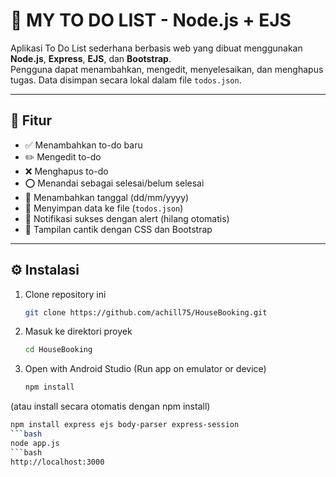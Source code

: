 # 📝 MY TO DO LIST - Node.js + EJS

Aplikasi To Do List sederhana berbasis web yang dibuat menggunakan **Node.js**, **Express**, **EJS**, dan **Bootstrap**.  
Pengguna dapat menambahkan, mengedit, menyelesaikan, dan menghapus tugas. Data disimpan secara lokal dalam file `todos.json`.

---

## 🚀 Fitur

- ✅ Menambahkan to-do baru
- ✏️ Mengedit to-do
- ❌ Menghapus to-do
- ⭕ Menandai sebagai selesai/belum selesai
- 📅 Menambahkan tanggal (dd/mm/yyyy)
- 💾 Menyimpan data ke file (`todos.json`)
- 💬 Notifikasi sukses dengan alert (hilang otomatis)
- 🎨 Tampilan cantik dengan CSS dan Bootstrap


---

## ⚙️ Instalasi

1. Clone repository ini  
   ```bash
   git clone https://github.com/achill75/HouseBooking.git
2. Masuk ke direktori proyek
   ```bash
   cd HouseBooking
3. Open with Android Studio
   (Run app on emulator or device)
   ```bash
   npm install
  (atau install secara otomatis dengan npm install)
   ```bash
   npm install express ejs body-parser express-session
   ```bash
   node app.js
   ```bash
   http://localhost:3000

  
   
   
   

